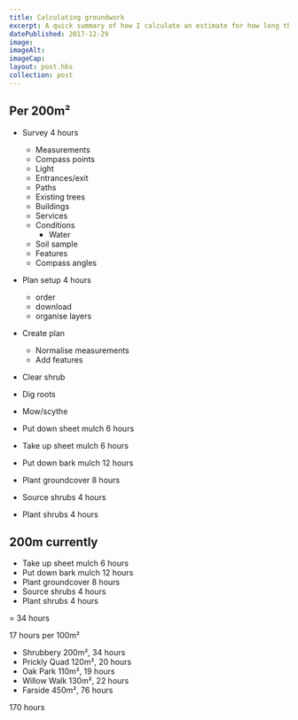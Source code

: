 ```yaml
---
title: Calculating groundwork
excerpt: A quick summary of how I calculate an estimate for how long the groundwork will take
datePublished: 2017-12-29
image: 
imageAlt: 
imageCap:
layout: post.hbs
collection: post
---
```


## Per 200m²

* Survey 4 hours
  * Measurements
  * Compass points
  * Light
  * Entrances/exit
  * Paths
  * Existing trees
  * Buildings
  * Services
  * Conditions
    * Water
  * Soil sample
  * Features
  * Compass angles
* Plan setup 4 hours
  * order
  * download
  * organise layers
* Create plan

  * Normalise measurements
  * Add features

* Clear shrub
* Dig roots
* Mow/scythe
* Put down sheet mulch 6 hours
* Take up sheet mulch 6 hours
* Put down bark mulch 12 hours
* Plant groundcover 8 hours
* Source shrubs 4 hours
* Plant shrubs 4 hours

## 200m currently

* Take up sheet mulch 6 hours
* Put down bark mulch 12 hours
* Plant groundcover 8 hours
* Source shrubs 4 hours
* Plant shrubs 4 hours

= 34 hours

17 hours per 100m²

* Shrubbery 200m², 34 hours
* Prickly Quad 120m², 20 hours
* Oak Park 110m², 19 hours
* Willow Walk 130m², 22 hours
* Farside 450m², 76 hours

170 hours
